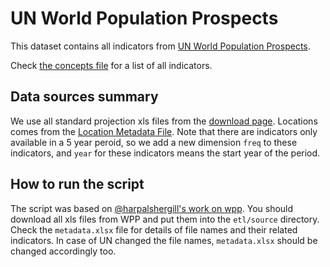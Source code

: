 # UN World Population Prospects

This dataset contains all indicators from [UN World Population Prospects][1].

Check [the concepts file][2] for a list of all indicators.

[1]: https://population.un.org/wpp/
[2]: https://github.com/Gapminder/ddf--unpop--wpp_population2019/blob/master/ddf--concepts.csv

## Data sources summary

We use all standard projection xls files from the [download page][3]. Locations comes from the [Location Metadata File][4].
Note that there are indicators only available in a 5 year peroid, so we add a new dimension `freq` to these indicators, and
`year` for these indicators means the start year of the period.

[3]: https://population.un.org/wpp/Download/Standard/Population/
[4]: https://population.un.org/wpp/Download/Metadata/Documentation/

## How to run the script

The script was based on [@harpalshergill's work on wpp][5]. You should download all xls files from WPP and put them into
the `etl/source` directory. Check the `metadata.xlsx` file for details of file names and their related indicators. In
case of UN changed the file names, `metadata.xlsx` should be changed accordingly too.

[5]: https://github.com/harpalshergill/ddf--unpop--wpp_population/
